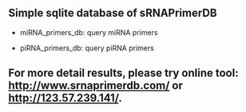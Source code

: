 ## Simple sqlite database of sRNAPrimerDB

* miRNA_primers_db: query miRNA primers

* piRNA_primers_db: query piRNA primers

## For more detail results, please try online tool: http://www.srnaprimerdb.com/ or http://123.57.239.141/.
